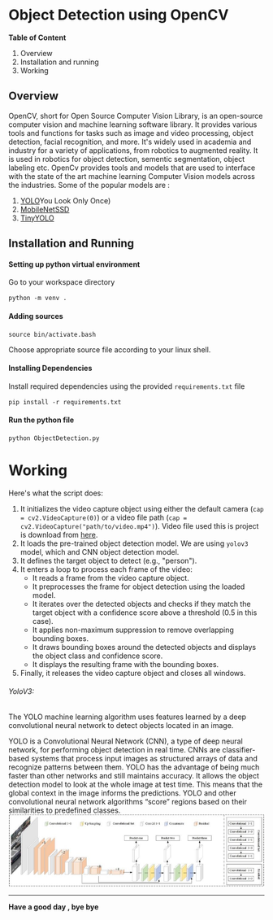 # Object Detection using OpenCV

**Table of Content**
1. Overview
2. Installation and running
3. Working

## Overview

OpenCV, short for Open Source Computer Vision Library, is an open-source computer vision and machine learning software library. It provides various tools and functions for tasks such as image and video processing, object detection, facial recognition, and more. It's widely used in academia and industry for a variety of applications, from robotics to augmented reality.
It is used in robotics for object detection, sementic segmentation, 
object labeling etc. 
OpenCv provides tools and models that are used to interface with the state of the art machine learning Computer Vision models across the industries.
Some of the popular models are :
1. [YOLO](https://pjreddie.com/media/files/tiny-yolov3.weights)You Look Only Once)
2. [MobileNetSSD](https://github.com/pjreddie/darknet/blob/master/cfg/tiny-yolov3.cfg)
3. [TinyYOLO](https://github.com/pjreddie/darknet/blob/master/cfg/tiny-yolov3.cfg)

## Installation and Running 

#### Setting up python virtual environment
Go to your workspace directory
```
python -m venv .
```

#### Adding sources
```
source bin/activate.bash
```
Choose appropriate source file according to your linux shell.

#### Installing Dependencies
Install required dependencies using the provided `requirements.txt` file 
```
pip install -r requirements.txt
```

#### Run the python file

```
python ObjectDetection.py
```



# Working 

Here's what the script does:

1. It initializes the video capture object using either the default camera (`cap = cv2.VideoCapture(0)`) or a video file path (`cap = cv2.VideoCapture("path/to/video.mp4")`). Video file used this is project is download from [here](https://github.com/intel-iot-devkit/sample-videos?tab=readme-ov-file).
3. It loads the pre-trained object detection model. We are using `yolov3` model, which and CNN object detection model.
4. It defines the target object to detect (e.g., "person").
5. It enters a loop to process each frame of the video:
    - It reads a frame from the video capture object.
    - It preprocesses the frame for object detection using the loaded model.
    - It iterates over the detected objects and checks if they match the target object with a confidence score above a threshold (0.5 in this case).
    - It applies non-maximum suppression to remove overlapping bounding boxes.
    - It draws bounding boxes around the detected objects and displays the object class and confidence score.
    - It displays the resulting frame with the bounding boxes.
6. Finally, it releases the video capture object and closes all windows.

###### YoloV3:

The YOLO machine learning algorithm uses features learned by a deep convolutional neural network to detect objects located in an image.  

YOLO is a Convolutional Neural Network (CNN), a type of deep neural network, for performing object detection in real time. CNNs are classifier-based systems that process input images as structured arrays of data and recognize patterns between them. YOLO has the advantage of being much faster than other networks and still maintains accuracy. It allows the object detection model to look at the whole image at test time. This means that the global context in the image informs the predictions. YOLO and other convolutional neural network algorithms “score” regions based on their similarities to predefined classes.  
![](model/image.png)

------------------
**Have a good day , bye bye** 
